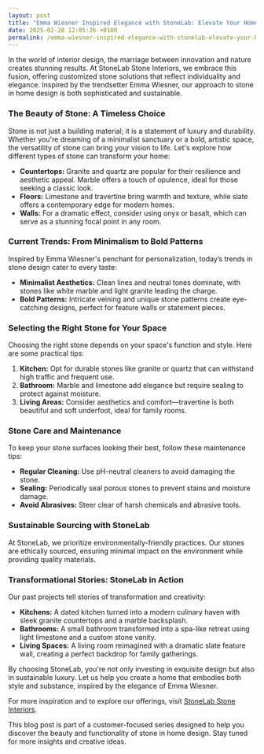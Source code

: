 ```yaml
---
layout: post
title: "Emma Wiesner Inspired Elegance with StoneLab: Elevate Your Home Design"
date: 2025-02-28 12:05:26 +0100
permalink: /emma-wiesner-inspired-elegance-with-stonelab-elevate-your-home-design/
---
```



In the world of interior design, the marriage between innovation and nature creates stunning results. At StoneLab Stone Interiors, we embrace this fusion, offering customized stone solutions that reflect individuality and elegance. Inspired by the trendsetter Emma Wiesner, our approach to stone in home design is both sophisticated and sustainable.

### The Beauty of Stone: A Timeless Choice

Stone is not just a building material; it is a statement of luxury and durability. Whether you're dreaming of a minimalist sanctuary or a bold, artistic space, the versatility of stone can bring your vision to life. Let's explore how different types of stone can transform your home:

- **Countertops:** Granite and quartz are popular for their resilience and aesthetic appeal. Marble offers a touch of opulence, ideal for those seeking a classic look.
- **Floors:** Limestone and travertine bring warmth and texture, while slate offers a contemporary edge for modern homes.
- **Walls:** For a dramatic effect, consider using onyx or basalt, which can serve as a stunning focal point in any room.

### Current Trends: From Minimalism to Bold Patterns

Inspired by Emma Wiesner's penchant for personalization, today’s trends in stone design cater to every taste:

- **Minimalist Aesthetics:** Clean lines and neutral tones dominate, with stones like white marble and light granite leading the charge.
- **Bold Patterns:** Intricate veining and unique stone patterns create eye-catching designs, perfect for feature walls or statement pieces.

### Selecting the Right Stone for Your Space

Choosing the right stone depends on your space's function and style. Here are some practical tips:

1. **Kitchen:** Opt for durable stones like granite or quartz that can withstand high traffic and frequent use.
2. **Bathroom:** Marble and limestone add elegance but require sealing to protect against moisture.
3. **Living Areas:** Consider aesthetics and comfort—travertine is both beautiful and soft underfoot, ideal for family rooms.

### Stone Care and Maintenance

To keep your stone surfaces looking their best, follow these maintenance tips:

- **Regular Cleaning:** Use pH-neutral cleaners to avoid damaging the stone.
- **Sealing:** Periodically seal porous stones to prevent stains and moisture damage.
- **Avoid Abrasives:** Steer clear of harsh chemicals and abrasive tools.

### Sustainable Sourcing with StoneLab

At StoneLab, we prioritize environmentally-friendly practices. Our stones are ethically sourced, ensuring minimal impact on the environment while providing quality materials.

### Transformational Stories: StoneLab in Action

Our past projects tell stories of transformation and creativity:

- **Kitchens:** A dated kitchen turned into a modern culinary haven with sleek granite countertops and a marble backsplash.
- **Bathrooms:** A small bathroom transformed into a spa-like retreat using light limestone and a custom stone vanity.
- **Living Spaces:** A living room reimagined with a dramatic slate feature wall, creating a perfect backdrop for family gatherings.

By choosing StoneLab, you're not only investing in exquisite design but also in sustainable luxury. Let us help you create a home that embodies both style and substance, inspired by the elegance of Emma Wiesner.

For more inspiration and to explore our offerings, visit [StoneLab Stone Interiors](https://stonelab.se).

This blog post is part of a customer-focused series designed to help you discover the beauty and functionality of stone in home design. Stay tuned for more insights and creative ideas.